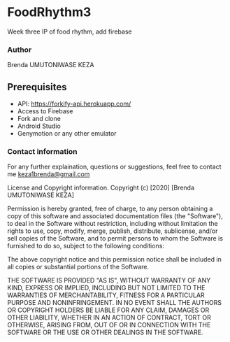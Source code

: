 # FoodRhythm3
Week three IP of food rhythm, add firebase

### Author
Brenda UMUTONIWASE KEZA

## Prerequisites
* API: https://forkify-api.herokuapp.com/
* Access to Firebase
* Fork and clone
* Android Studio
* Genymotion or any other emulator

### Contact information
For any further explaination, questions or suggestions, feel free to contact me keza1brenda@gmail.com

License and Copyright information. Copyright (c) [2020] [Brenda UMUTONIWASE KEZA]

Permission is hereby granted, free of charge, to any person obtaining a copy of this software and associated documentation files (the "Software"), 
to deal in the Software without restriction, including without limitation the rights to use, copy, modify, merge, publish, distribute,
sublicense, and/or sell copies of the Software, and to permit persons to whom the Software is furnished to do so, subject to the following conditions:

The above copyright notice and this permission notice shall be included in all copies or substantial portions of the Software.

THE SOFTWARE IS PROVIDED "AS IS", WITHOUT WARRANTY OF ANY KIND, EXPRESS OR IMPLIED, INCLUDING BUT NOT LIMITED TO THE WARRANTIES OF MERCHANTABILITY,
FITNESS FOR A PARTICULAR PURPOSE AND NONINFRINGEMENT. IN NO EVENT SHALL THE AUTHORS OR COPYRIGHT HOLDERS BE LIABLE FOR ANY CLAIM, DAMAGES OR OTHER LIABILITY,
WHETHER IN AN ACTION OF CONTRACT, TORT OR OTHERWISE, ARISING FROM, OUT OF OR IN CONNECTION WITH THE SOFTWARE OR THE USE OR OTHER DEALINGS IN THE SOFTWARE.
